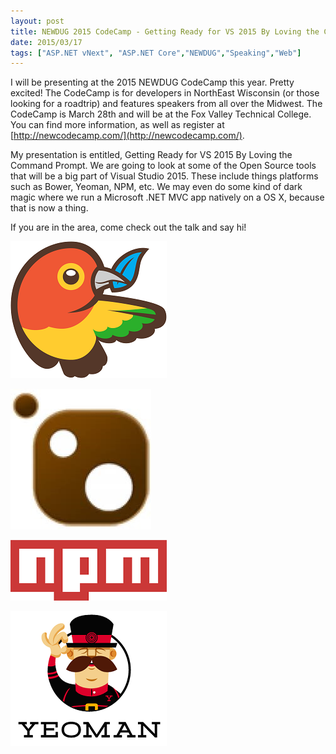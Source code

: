 ```yaml
---
layout: post
title: NEWDUG 2015 CodeCamp - Getting Ready for VS 2015 By Loving the Command Prompt
date: 2015/03/17
tags: ["ASP.NET vNext", "ASP.NET Core","NEWDUG","Speaking","Web"]
---
```

I will be presenting at the 2015 NEWDUG CodeCamp this year. Pretty excited! The CodeCamp is for developers in
NorthEast Wisconsin (or those looking for a roadtrip) and features speakers from all over the Midwest. The CodeCamp is
March 28th and will be at the Fox Valley Technical College. You can find more information, as well as register at
[http://newcodecamp.com/](http://newcodecamp.com/).

My presentation is entitled, Getting Ready for VS 2015 By Loving the Command Prompt. We are going to look at some
of the Open Source tools that will be a big part of Visual Studio 2015. These include things platforms such as
 Bower, Yeoman, NPM,
etc. We may even do some kind of dark magic where we run a Microsoft .NET MVC app natively on a OS X, because that
is now a thing.

If you are in the area, come check out the talk and say hi!

![Bower logo](bower-logo.png)

![Chocolately logo](chocolately.jpg)

![npm logo](npm.png)

![Yeoman logo](yeoman-logo.png)



